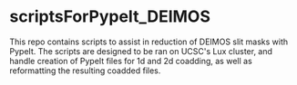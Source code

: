 # scriptsForPypeIt_DEIMOS
This repo contains scripts to assist in reduction of DEIMOS slit masks with PypeIt. The scripts are designed to be ran on UCSC's Lux cluster, and handle creation of PypeIt files for 1d and 2d coadding, as well as reformatting the resulting coadded files. 
